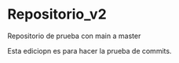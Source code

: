 # Repositorio_v2
Repositorio de prueba con main a master

Esta ediciopn es para hacer la prueba de commits.
